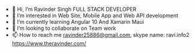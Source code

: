 - 👋 Hi, I’m Ravinder Singh FULL STACK DEVELOPER
- 👀 I’m interested in Web Site, Mobile App and Web API development 
- 🌱 I’m currently learning Angular 10 And Xamarin Maui
- 💞️ I’m looking to collaborate on Team work
- 📫 How to reach me ravinder25886@gmail.com, skype name: ravi.info2
https://www.theravinder.com/

<!---
ravinder25886/ravinder25886 is a ✨ special ✨ repository because its `README.md` (this file) appears on your GitHub profile.
You can click the Preview link to take a look at your changes.
--->
